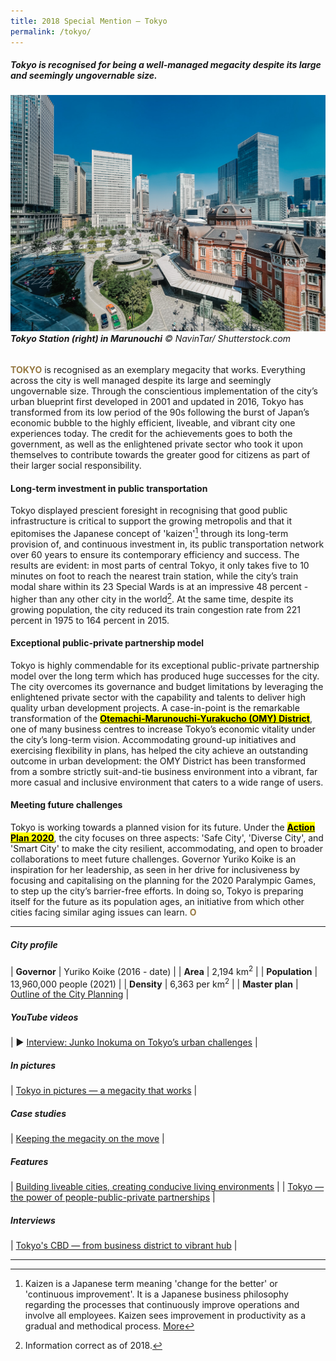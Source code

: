 ```yaml
---
title: 2018 Special Mention — Tokyo
permalink: /tokyo/
---
```


##### Tokyo is recognised for being a well-managed megacity despite its large and seemingly ungovernable size.

###### ![Tokyo Station in Marunouchi](/images/special-mentions/tokyo.jpg)**Tokyo Station (right) in Marunouchi** © NavinTar/ Shutterstock.com

<b><font color="#967942">TOKYO</font></b> is recognised as an exemplary megacity that works. Everything across the city is well managed despite its large and seemingly ungovernable size. Through the conscientious implementation of the city’s urban blueprint first developed in 2001 and updated in 2016, Tokyo has transformed from its low period of the 90s following the burst of Japan’s economic bubble to the highly efficient, liveable, and vibrant city one experiences today. The credit for the achievements goes to both the government, as well as the enlightened private sector who took it upon themselves to contribute towards the greater good for citizens as part of their larger social responsibility. 

#### **Long-term investment in public transportation**

Tokyo displayed prescient foresight in recognising that good public infrastructure is critical to support the growing metropolis and that it epitomises the Japanese concept of 'kaizen'[^1] through its long-term provision of, and continuous investment in, its public transportation network over 60 years to ensure its contemporary efficiency and success. The results are evident: in most parts of central Tokyo, it only takes five to 10 minutes on foot to reach the nearest train station, while the city’s train modal share within its 23 Special Wards is at an impressive 48 percent - higher than any other city in the world[^2]. At the same time, despite its growing population, the city reduced its train congestion rate from 221 percent in 1975 to 164 percent in 2015. 

#### **Exceptional public-private partnership model**

Tokyo is highly commendable for its exceptional public-private partnership model over the long term which has produced huge successes for the city. The city overcomes its governance and budget limitations by leveraging the enlightened private sector with the capability and talents to deliver high quality urban development projects. A case-in-point is the remarkable transformation of the [**<mark>Otemachi-Marunouchi-Yurakucho (OMY) District</mark>**](https://www.tokyo-omy-council.jp/en/about/), one of many business centres to increase Tokyo’s economic vitality under the city’s long-term vision. Accommodating ground-up initiatives and exercising flexibility in plans, has helped the city achieve an outstanding outcome in urban development: the OMY District has been transformed from a sombre strictly suit-and-tie business environment into a vibrant, far more casual and inclusive environment that caters to a wide range of users. 

#### **Meeting future challenges**

Tokyo is working towards a planned vision for its future. Under the [**<mark>Action Plan 2020</mark>**](https://www.seisakukikaku.metro.tokyo.lg.jp/en/basic-plan/actionplan-for-2020/), the city focuses on three aspects: 'Safe City', 'Diverse City', and 'Smart City' to make the city resilient, accommodating, and open to broader collaborations to meet future challenges. Governor Yuriko Koike is an inspiration for her leadership, as seen in her drive for inclusiveness by focusing and capitalising on the planning for the 2020 Paralympic Games, to step up the city’s barrier-free efforts. In doing so, Tokyo is preparing itself for the future as its population ages, an initiative from which other cities facing similar aging issues can learn. **<font color="#967942">O</font>** 

---

##### **City profile** 

| **Governor** | Yuriko Koike (2016 - date) |
| **Area** | 2,194 km<sup>2</sup> |
| **Population** | 13,960,000 people (2021) | 
| **Density** | 6,363 per km<sup>2</sup> |
| **Master plan** | [Outline of the City Planning](https://www.toshiseibi.metro.tokyo.lg.jp/eng/index.html) |

##### **YouTube videos** 

| ▶️ [Interview: Junko Inokuma on Tokyo’s urban challenges](https://youtu.be/diI14SnXujM) |

##### **In pictures** 

| [Tokyo in pictures — a megacity that works](/resources/in-pictures/tokyo/) |

##### **Case studies** 

| [Keeping the megacity on the move](/resources/case-studies/tokyo-rail-network/) |

##### **Features** 

| [Building liveable cities, creating conducive living environments](/resources/features/building-liveable-cities/) |
| [Tokyo — the power of people-public-private partnerships](/resources/features/people-public-private-partnerships/) |

##### **Interviews** 

| [Tokyo's CBD — from business district to vibrant hub](/resources/interviews/business-district-vibrant-hub/) |

---

[^1]: Kaizen is a Japanese term meaning 'change for the better' or 'continuous improvement'. It is a Japanese business philosophy regarding the processes that continuously improve operations and involve all employees. Kaizen sees improvement in productivity as a gradual and methodical process. [More](https://www.investopedia.com/terms/k/kaizen.asp)
[^2]: Information correct as of 2018. 
